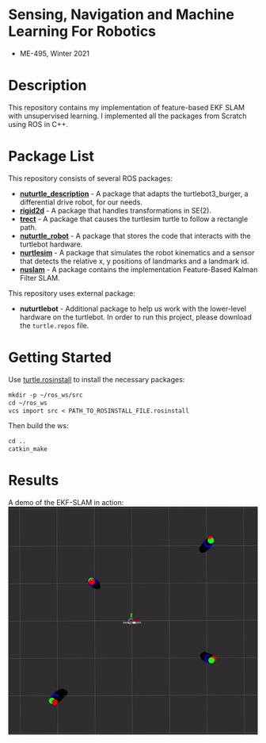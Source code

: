 # Sensing, Navigation and Machine Learning For Robotics
* ME-495, Winter 2021


# Description
This repository contains my implementation of feature-based EKF SLAM with unsupervised learning. I implemented all the packages from Scratch using ROS in C++.


# Package List
This repository consists of several ROS packages:
- [**nuturtle_description**](https://github.com/YaelBenShalom/Sensing_Navigation_and_ML/tree/master/nuturtle_description) - A package that adapts the turtlebot3_burger, a differential drive robot, for our needs.
- [**rigid2d**](https://github.com/YaelBenShalom/Sensing_Navigation_and_ML/tree/master/rigid2d) - A package that handles transformations in SE(2).
- [**trect**](https://github.com/YaelBenShalom/Sensing_Navigation_and_ML/tree/master/trect) - A package that causes the turtlesim turtle to follow a rectangle path.
- [**nuturtle_robot**](https://github.com/YaelBenShalom/Sensing_Navigation_and_ML/tree/master/nuturtle_robot) - A package that stores the code that interacts with the turtlebot hardware.
- [**nurtlesim**](https://github.com/YaelBenShalom/Sensing_Navigation_and_ML/tree/master/nurtlesim) - A package that simulates the robot kinematics and a sensor that detects the relative x, y positions of landmarks and a landmark id.
- [**nuslam**](https://github.com/YaelBenShalom/Sensing_Navigation_and_ML/tree/master/nuslam) - A package contains the implementation Feature-Based Kalman Filter SLAM.

This repository uses external package:
- **nuturtlebot** - Additional package to help us work with the lower-level hardware on the turtlebot. In order to run this project, please download the `turtle.repos` file.


# Getting Started
Use [turtle.rosinstall](https://github.com/YaelBenShalom/Sensing_Navigation_and_ML/blob/master/turtle.rosinstall) to install the necessary packages:
```
mkdir -p ~/ros_ws/src
cd ~/ros_ws
vcs import src < PATH_TO_ROSINSTALL_FILE.rosinstall
```
Then build the ws:
```
cd ..
catkin_make
```


# Results
A demo of the EKF-SLAM in action:
![Implementation of Feature-Based Kalman Filter SLAM](https://github.com/YaelBenShalom/Sensing_Navigation_and_ML/blob/master/nuslam/images/EKF_SLAM_demo.gif)